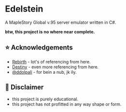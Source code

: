 # Edelstein
A MapleStory Global v.95 server emulator written in C#.

**btw, this project is no where near complete.**

## ⭐️ Acknowledgements
* [Rebirth](https://github.com/RajanGrewal/Rebirth) - lot's of referencing from here.
* [Destiny](https://github.com/Fraysa/Destiny) - even more referencing from here.
* [@ddolpali](https://github.com/ddolpali) - for bein a nub, jk ily.

## 🚨 Disclaimer
* this project is purely educational.
* this project has not profitted in any way shape or form.
